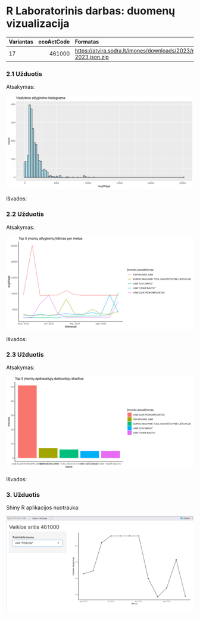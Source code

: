 # R Laboratorinis darbas: duomenų vizualizacija

|Variantas | ecoActCode|Formatas          |
|:---------|----------:|:-----------------|
|17         |     461000|https://atvira.sodra.lt/imones/downloads/2023/monthly-2023.json.zip|


### 2.1 Užduotis

Atsakymas:

![histograma](img/uzd1.png)

Išvados:

### 2.2 Užduotis

Atsakymas:

![atlyginimai](img/uzd2.png)

Išvados:


### 2.3 Užduotis

Atsakymas:

![apdraustieji](img/uzd3.png)

Išvados:


### 3. Užduotis

Shiny R aplikacijos nuotrauka:

![shiny app](img/ShinyImage.png)
